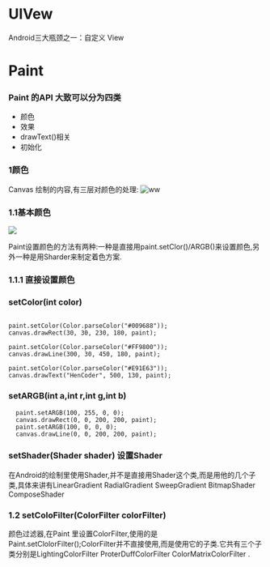 # UIVew
Android﻿三大瓶颈之一：自定义 View

# Paint
### Paint 的API 大致可以分为四类

- 颜色
- 效果
- drawText()相关
- 初始化

### 1颜色
 Canvas 绘制的内容,有三层对颜色的处理:
![ww](https://ws3.sinaimg.cn/large/52eb2279ly1fig6dcywn2j20j909yabu.jpg)

### 1.1基本颜色
   
![](https://ws3.sinaimg.cn/large/52eb2279ly1fig6gxcusnj20iw04xmzr.jpg)

Paint设置颜色的方法有两种:一种是直接用paint.setClor()/ARGB()来设置颜色,另外一种是用Sharder来制定着色方案.

### 1.1.1 直接设置颜色

### setColor(int color)


```

paint.setColor(Color.parseColor("#009688"));  
canvas.drawRect(30, 30, 230, 180, paint);

paint.setColor(Color.parseColor("#FF9800"));  
canvas.drawLine(300, 30, 450, 180, paint);

paint.setColor(Color.parseColor("#E91E63"));  
canvas.drawText("HenCoder", 500, 130, paint); 

```
### setARGB(int a,int r,int g,int b)

 ```
   paint.setARGB(100, 255, 0, 0);  
   canvas.drawRect(0, 0, 200, 200, paint);  
   paint.setARGB(100, 0, 0, 0);  
   canvas.drawLine(0, 0, 200, 200, paint);
 
 ```
 ### setShader(Shader shader) 设置Shader
 
 在Android的绘制里使用Shader,并不是直接用Shader这个类,而是用他的几个子类,具体来讲有LinearGradient RadialGradient SweepGradient BitmapShader ComposeShader 
 
 ### 1.2 setColoFilter(ColorFilter colorFilter)
 颜色过滤器,在Paint 里设置ColorFilter,使用的是Paint.setClolorFilter();ColorFilter并不直接使用,而是使用它的子类.它共有三个子类分别是LightingColorFilter ProterDuffColorFilter ColorMatrixColorFilter .
 
 
 
 
 
